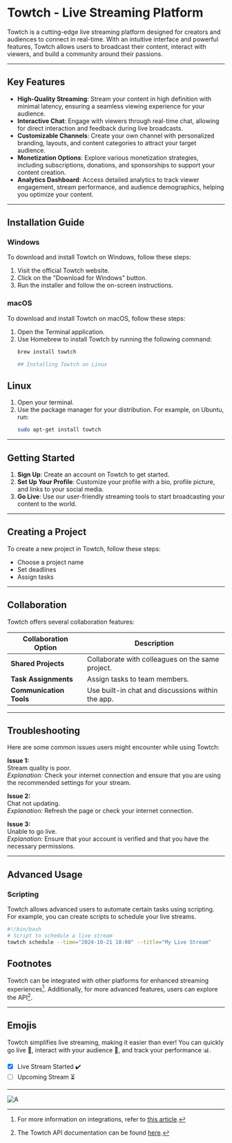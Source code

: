 # Towtch - Live Streaming Platform

Towtch is a cutting-edge live streaming platform designed for creators and audiences to connect in real-time. With an intuitive interface and powerful features, Towtch allows users to broadcast their content, interact with viewers, and build a community around their passions.

---

## Key Features

- **High-Quality Streaming**: Stream your content in high definition with minimal latency, ensuring a seamless viewing experience for your audience.
- **Interactive Chat**: Engage with viewers through real-time chat, allowing for direct interaction and feedback during live broadcasts.
- **Customizable Channels**: Create your own channel with personalized branding, layouts, and content categories to attract your target audience.
- **Monetization Options**: Explore various monetization strategies, including subscriptions, donations, and sponsorships to support your content creation.
- **Analytics Dashboard**: Access detailed analytics to track viewer engagement, stream performance, and audience demographics, helping you optimize your content.

---
## Installation Guide

### Windows
To download and install Towtch on Windows, follow these steps:
1. Visit the official Towtch website.
2. Click on the "Download for Windows" button.
3. Run the installer and follow the on-screen instructions.

### macOS
To download and install Towtch on macOS, follow these steps:
1. Open the Terminal application.
2. Use Homebrew to install Towtch by running the following command:
   ```bash
   brew install towtch

   ## Installing Towtch on Linux

## Linux

1. Open your terminal.
2. Use the package manager for your distribution. For example, on Ubuntu, run:
   ```bash
   sudo apt-get install towtch

___

## Getting Started

1. **Sign Up**: Create an account on Towtch to get started.
2. **Set Up Your Profile**: Customize your profile with a bio, profile picture, and links to your social media.
3. **Go Live**: Use our user-friendly streaming tools to start broadcasting your content to the world.

---
## Creating a Project
To create a new project in Towtch, follow these steps:

- Choose a project name
- Set deadlines
- Assign tasks

---

## Collaboration
Towtch offers several collaboration features:

| **Collaboration Option**   | **Description**                                   |
|----------------------------|---------------------------------------------------|
| **Shared Projects**        | Collaborate with colleagues on the same project.   |
| **Task Assignments**       | Assign tasks to team members.                      |
| **Communication Tools**    | Use built-in chat and discussions within the app.  |

---

## Troubleshooting

Here are some common issues users might encounter while using Towtch:

**Issue 1:**  
Stream quality is poor.  
*Explanation:* Check your internet connection and ensure that you are using the recommended settings for your stream.

**Issue 2:**  
Chat not updating.  
*Explanation:* Refresh the page or check your internet connection.

**Issue 3:**  
Unable to go live.  
*Explanation:* Ensure that your account is verified and that you have the necessary permissions.

---

## Advanced Usage

### Scripting

Towtch allows advanced users to automate certain tasks using scripting. For example, you can create scripts to schedule your live streams.

```bash
#!/bin/bash
# Script to schedule a live stream
towtch schedule --time="2024-10-21 18:00" --title="My Live Stream"
```
## Footnotes

Towtch can be integrated with other platforms for enhanced streaming experiences[^1]. Additionally, for more advanced features, users can explore the API[^2].

[^1]: For more information on integrations, refer to [this article](https://towtch.com/integrations).
[^2]: The Towtch API documentation can be found [here](https://towtchapi.com).

---

## Emojis

Towtch simplifies live streaming, making it easier than ever! You can quickly go live 🎥, interact with your audience 👥, and track your performance 📊.

- [x] Live Stream Started ✔️
- [ ] Upcoming Stream ⏳

---
![A](https://github.com/user-attachments/assets/fb81cbb6-6780-4a1a-b717-8bb7fe7efb29)
